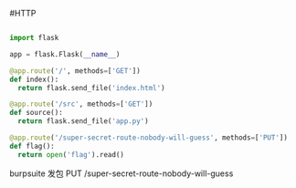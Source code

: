 #HTTP

```python

import flask

app = flask.Flask(__name__)

@app.route('/', methods=['GET'])
def index():
  return flask.send_file('index.html')

@app.route('/src', methods=['GET'])
def source():
  return flask.send_file('app.py')

@app.route('/super-secret-route-nobody-will-guess', methods=['PUT'])
def flag():
  return open('flag').read()
```

burpsuite 发包 PUT /super-secret-route-nobody-will-guess
